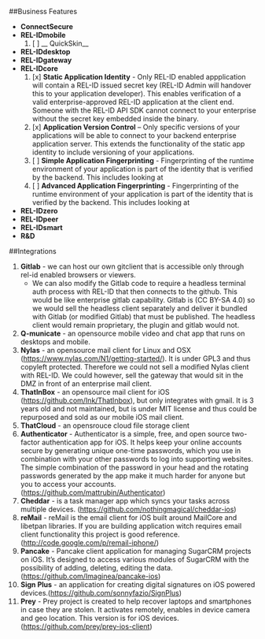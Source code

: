 ##Business Features
- **ConnectSecure**
- **REL-IDmobile**
	1. [ ] __ QuickSkin__
- **REL-IDdesktop**
- **REL-IDgateway**
- **REL-IDcore**
	1. [x] __Static Application Identity__ - Only REL-ID enabled appplication will contain a REL-ID issued secret key (REL-ID Admin will handover this to your application developer).  This enables verification of a valid enterprise-approved REL-ID application at the client end.  Someone with the REL-ID API SDK cannot connect to your enterprise without the secret key embedded inside the binary.
	2. [x] __Application Version Control__ – Only specific versions of your applications will be able to connect to your backend enterprise application server.  This extends the functionality of the static app identity to include versioning of your applications.
	3. [ ] __Simple Application Fingerprinting__ - Fingerprinting of the runtime environment of your application is part of the identity that is verified by the backend.  This includes looking at  
	4. [ ] __Advanced Application Fingerprinting__ - Fingerprinting of the runtime environment of your application is part of the identity that is verified by the backend.  This includes looking at 
- **REL-IDzero**
- **REL-IDpeer**
- **REL-IDsmart**
- **R&D**


##Integrations
1. **Gitlab** - we can host our own gitclient that is accessible only through rel-id enabled browsers or viewers.
	- We can also modify the Gitlab code to require a headless terminal auth process with REL-ID that then connects to the github.  This would be like enterprise gitlab capability.  Gitlab is (CC BY-SA 4.0) so we would sell the headless client separately and deliver it bundled with Gitlab (or modified Gitlab) that must be published.  The headless client would remain proprietary, the plugin and gitlab would not.
2. **Q-municate** - an opensource mobile video and chat app that runs on desktops and mobile.
3. **Nylas** - an opensource mail client for Linux and OSX (https://www.nylas.com/N1/getting-started/).  It is under GPL3 and thus copyleft protected.  Therefore we could not sell a modified Nylas client with REL-ID.  We could however, sell the gateway that would sit in the DMZ in front of an enterprise mail client.
4. **ThatInBox** - an opensource mail client for iOS (https://github.com/Ink/ThatInbox), but only integrates with gmail. It is 3 years old and not maintained, but is under MIT license and thus could be repurposed and sold as our mobile iOS mail client.
5. **ThatCloud** - an opensrouce cloud file storage client
6. **Authenticator** - Authenticator is a simple, free, and open source two-factor authentication app for iOS. It helps keep your online accounts secure by generating unique one-time passwords, which you use in combination with your other passwords to log into supporting websites. The simple combination of the password in your head and the rotating passwords generated by the app make it much harder for anyone but you to access your accounts.(https://github.com/mattrubin/Authenticator)
7. **Cheddar** - is a task manager app which syncs your tasks across multiple devices. (https://github.com/nothingmagical/cheddar-ios)
8. **reMail** - reMail is the email client for iOS built around MailCore and libetpan libraries. If you are building application witch requires email client functionality this project is good reference. (http://code.google.com/p/remail-iphone/)
9. **Pancake** - Pancake client application for managing SugarCRM projects on iOS. It’s designed to access various modules of SugarCRM with the possibility of adding, deleting, editing the data.(https://github.com/Imaginea/pancake-ios)
10. **Sign Plus** - an application for creating digital signatures on iOS powered devices.(https://github.com/sonnyfazio/SignPlus)
11. **Prey** - Prey project is created to help recover laptops and smartphones in case they are stolen. It activates remotely, enables in device camera and geo location. This version is for iOS devices. (https://github.com/prey/prey-ios-client)